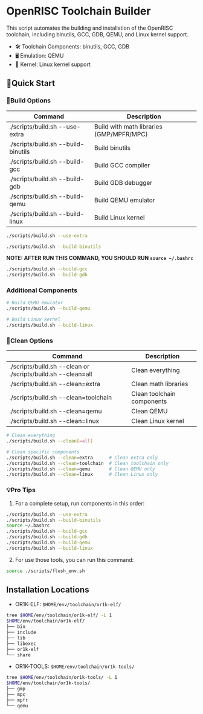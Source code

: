 # OpenRISC Toolchain Builder

This script automates the building and installation of the OpenRISC toolchain, including binutils, GCC, GDB, QEMU, and Linux kernel support.

- 🛠️ ​Toolchain Components: binutils, GCC, GDB
- 🖥️ ​Emulation: QEMU
- 🐧 ​Kernel: Linux kernel support

## 🚀Quick Start

### 🔧Build Options

| Command |	Description |
| --- | --- | 
|./scripts/build.sh --use-extra |	Build with math libraries (GMP/MPFR/MPC) |
| ./scripts/build.sh --build-binutils |	Build binutils |
| ./scripts/build.sh --build-gcc |	Build GCC compiler |
| ./scripts/build.sh --build-gdb |	Build GDB debugger |
| ./scripts/build.sh --build-qemu |	Build QEMU emulator |
| ./scripts/build.sh --build-linux |	Build Linux kernel |

``` bash
./scripts/build.sh --use-extra
```

``` bash
./scripts/build.sh --build-binutils
```

**NOTE: AFTER RUN THIS COMMAND, YOU SHOULD RUN `source ~/.bashrc`**

``` bash
./scripts/build.sh --build-gcc 
./scripts/build.sh --build-gdb
```

### Additional Components

``` bash
# Build QEMU emulator
./scripts/build.sh --build-qemu

# Build Linux kernel
./scripts/build.sh --build-linux

```

### 🧹Clean Options

| Command |	Description |
| --- | --- | 
| ./scripts/build.sh --clean or ./scripts/build.sh --clean=all |	Clean everything |
| ./scripts/build.sh --clean=extra |		Clean math libraries |
| ./scripts/build.sh --clean=toolchain |	Clean toolchain components |
| ./scripts/build.sh --clean=qemu |	Clean QEMU |
| ./scripts/build.sh --clean=linux |	Clean Linux kernel |

``` bash
# Clean everything
./scripts/build.sh --clean[=all]

# Clean specific components
./scripts/build.sh --clean=extra      # Clean extra only
./scripts/build.sh --clean=toolchain  # Clean toolchain only
./scripts/build.sh --clean=qemu       # Clean QEMU only
./scripts/build.sh --clean=linux      # Clean Linux only
```

### 💡Pro Tips

1. For a complete setup, run components in this order:

``` bash
./scripts/build.sh --use-extra 
./scripts/build.sh --build-binutils
source ~/.bashrc
./scripts/build.sh --build-gcc 
./scripts/build.sh --build-gdb
./scripts/build.sh --build-qemu
./scripts/build.sh --build-linux
```

2. For use those tools, you can run this command:

``` bash
source ./scripts/flush_env.sh
```

## Installation Locations

- OR1K-ELF: `$HOME/env/toolchain/or1k-elf/`

``` bash
tree $HOME/env/toolchain/or1k-elf/ -L 1
$HOME/env/toolchain/or1k-elf/
├── bin
├── include
├── lib
├── libexec
├── or1k-elf
└── share
```

- OR1K-TOOLS: `$HOME/env/toolchain/or1k-tools/`

``` bash
tree $HOME/env/toolchain/or1k-tools/ -L 1
$HOME/env/toolchain/or1k-tools/
├── gmp
├── mpc
├── mpfr
└── qemu
```
